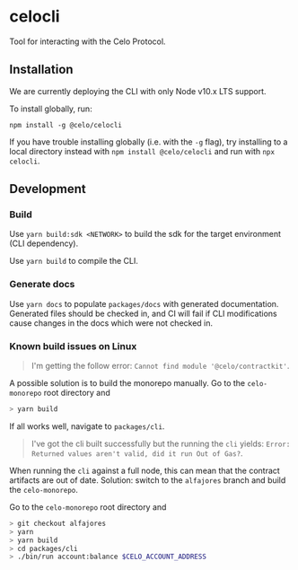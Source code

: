 # celocli

Tool for interacting with the Celo Protocol.

## Installation

We are currently deploying the CLI with only Node v10.x LTS support.

To install globally, run:

```
npm install -g @celo/celocli
```

If you have trouble installing globally (i.e. with the `-g` flag), try installing to a local directory instead with `npm install @celo/celocli` and run with `npx celocli`.

## Development

### Build

Use `yarn build:sdk <NETWORK>` to build the sdk for the target environment (CLI dependency).

Use `yarn build` to compile the CLI.

### Generate docs

Use `yarn docs` to populate `packages/docs` with generated documentation. Generated files should be checked in, and CI will fail if CLI modifications cause changes in the docs which were not checked in.

### Known build issues on Linux

> I'm getting the follow error: `Cannot find module '@celo/contractkit'`.

A possible solution is to build the monorepo manually.
Go to the `celo-monorepo` root directory and

```bash
> yarn build
```

If all works well, navigate to `packages/cli`.

> I've got the cli built successfully but the running the `cli` yields: `Error: Returned values aren't valid, did it run Out of Gas?`.

When running the `cli` against a full node, this can mean that the contract artifacts are out of date.
Solution: switch to the `alfajores` branch and build the `celo-monorepo`.

Go to the `celo-monorepo` root directory and

```bash
> git checkout alfajores
> yarn
> yarn build
> cd packages/cli
> ./bin/run account:balance $CELO_ACCOUNT_ADDRESS
```
